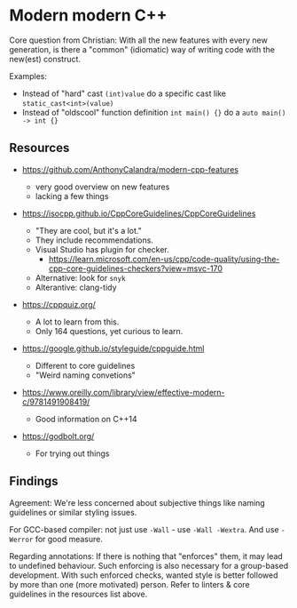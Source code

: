 # Modern modern C++

Core question from Christian:
With all the new features with every new generation, is there a "common" (idiomatic)
way of writing code with the new(est) construct.

Examples:
* Instead of "hard" cast `(int)value` do a specific cast like `static_cast<int>(value)`
* Instead of "oldscool" function definition `int main() {}` do a `auto main() -> int {}`

## Resources

* https://github.com/AnthonyCalandra/modern-cpp-features
  * very good overview on new features
  * lacking a few things

* https://isocpp.github.io/CppCoreGuidelines/CppCoreGuidelines
  * "They are cool, but it's a lot."
  * They include recommendations.
  * Visual Studio has plugin for checker.
    * https://learn.microsoft.com/en-us/cpp/code-quality/using-the-cpp-core-guidelines-checkers?view=msvc-170
  * Alternative: look for `snyk`
  * Alterantive: clang-tidy

* https://cppquiz.org/
  * A lot to learn from this.
  * Only 164 questions, yet curious to learn.

* https://google.github.io/styleguide/cppguide.html
  * Different to core guidelines
  * "Weird naming convetions"

* https://www.oreilly.com/library/view/effective-modern-c/9781491908419/
  * Good information on C++14

* https://godbolt.org/
  * For trying out things

## Findings

Agreement: We're less concerned about subjective things like naming guidelines or similar styling issues.

For GCC-based compiler: not just use `-Wall` - use `-Wall -Wextra`.
And use `-Werror` for good measure.

Regarding annotations: If there is nothing that "enforces" them, it may lead to
undefined behaviour.
Such enforcing is also necessary for a group-based development. With such
enforced checks, wanted style is better followed by more than one (more motivated) person.
Refer to linters & core guidelines in the resources list above.

